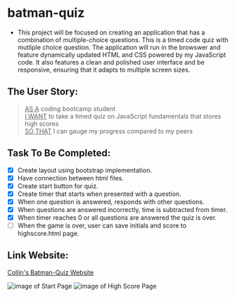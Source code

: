# batman-quiz
* This project will be focused on creating an application that has a combination of multiple-choice questions. This is a timed code quiz with mutliple choice question. The application will run in the browswer and feature dynamically updated HTML and CSS powered by my JavaScript code. It also features a clean and polished user interface and be responsive, ensuring that it adapts to multiple screen sizes.


## The User Story:
> <ins>AS A</ins> coding bootcamp student\
> <ins>I WANT</ins> to take a timed quiz on JavaScript fundamentals that stores high scores\
> <ins>SO THAT</ins> I can gauge my progress compared to my peers

## Task To Be Completed:
- [x] Create layout using bootstrap implementation.
- [x] Have connection between html files.
- [x] Create start button for quiz.
- [x] Create timer that starts when presented with a question.
- [x] When one question is answered, responds with other questions.
- [x] When questions are answered incorrectly, time is subtracted from timer.
- [x] When timer reaches 0 or all questions are answered the quiz is over.
- [ ] When the game is over, user can save initials and score to highscore.html page.

## Link Website:
[Collin's Batman-Quiz Website](https://collinlanie12.github.io/batman-quiz/)

![image of Start Page]([img/highscore.png](https://i.imgur.com/4fWWFnO.png))
![image of High Score Page]([img/highscore.png](https://i.imgur.com/MPBqfpu.png))